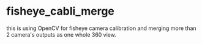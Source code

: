 # fisheye_cabli_merge

this is using OpenCV  for fisheye camera calibration and merging more than 2 camera's outputs as one whole 360 view.
